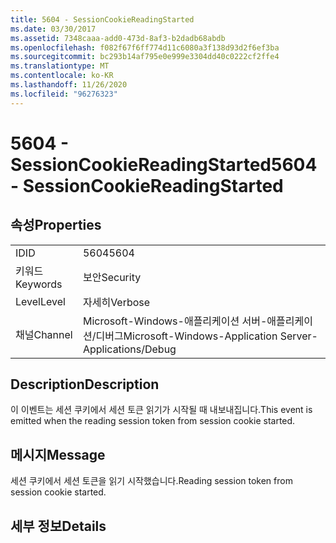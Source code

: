 ```yaml
---
title: 5604 - SessionCookieReadingStarted
ms.date: 03/30/2017
ms.assetid: 7348caaa-add0-473d-8af3-b2dadb68abdb
ms.openlocfilehash: f082f67f6ff774d11c6080a3f138d93d2f6ef3ba
ms.sourcegitcommit: bc293b14af795e0e999e3304dd40c0222cf2ffe4
ms.translationtype: MT
ms.contentlocale: ko-KR
ms.lasthandoff: 11/26/2020
ms.locfileid: "96276323"
---
```

# <a name="5604---sessioncookiereadingstarted"></a><span data-ttu-id="5e5ad-102">5604 - SessionCookieReadingStarted</span><span class="sxs-lookup"><span data-stu-id="5e5ad-102">5604 - SessionCookieReadingStarted</span></span>

## <a name="properties"></a><span data-ttu-id="5e5ad-103">속성</span><span class="sxs-lookup"><span data-stu-id="5e5ad-103">Properties</span></span>  
  
|||  
|-|-|  
|<span data-ttu-id="5e5ad-104">ID</span><span class="sxs-lookup"><span data-stu-id="5e5ad-104">ID</span></span>|<span data-ttu-id="5e5ad-105">5604</span><span class="sxs-lookup"><span data-stu-id="5e5ad-105">5604</span></span>|  
|<span data-ttu-id="5e5ad-106">키워드</span><span class="sxs-lookup"><span data-stu-id="5e5ad-106">Keywords</span></span>|<span data-ttu-id="5e5ad-107">보안</span><span class="sxs-lookup"><span data-stu-id="5e5ad-107">Security</span></span>|  
|<span data-ttu-id="5e5ad-108">Level</span><span class="sxs-lookup"><span data-stu-id="5e5ad-108">Level</span></span>|<span data-ttu-id="5e5ad-109">자세히</span><span class="sxs-lookup"><span data-stu-id="5e5ad-109">Verbose</span></span>|  
|<span data-ttu-id="5e5ad-110">채널</span><span class="sxs-lookup"><span data-stu-id="5e5ad-110">Channel</span></span>|<span data-ttu-id="5e5ad-111">Microsoft-Windows-애플리케이션 서버-애플리케이션/디버그</span><span class="sxs-lookup"><span data-stu-id="5e5ad-111">Microsoft-Windows-Application Server-Applications/Debug</span></span>|  
  
## <a name="description"></a><span data-ttu-id="5e5ad-112">Description</span><span class="sxs-lookup"><span data-stu-id="5e5ad-112">Description</span></span>  

 <span data-ttu-id="5e5ad-113">이 이벤트는 세션 쿠키에서 세션 토큰 읽기가 시작될 때 내보내집니다.</span><span class="sxs-lookup"><span data-stu-id="5e5ad-113">This event is emitted when the reading session token from session cookie started.</span></span>  
  
## <a name="message"></a><span data-ttu-id="5e5ad-114">메시지</span><span class="sxs-lookup"><span data-stu-id="5e5ad-114">Message</span></span>  

 <span data-ttu-id="5e5ad-115">세션 쿠키에서 세션 토큰을 읽기 시작했습니다.</span><span class="sxs-lookup"><span data-stu-id="5e5ad-115">Reading session token from session cookie started.</span></span>  
  
## <a name="details"></a><span data-ttu-id="5e5ad-116">세부 정보</span><span class="sxs-lookup"><span data-stu-id="5e5ad-116">Details</span></span>
